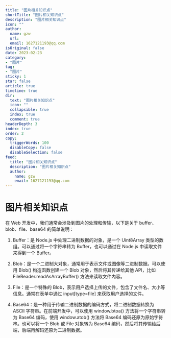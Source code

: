 ```yaml
---
title: "图片相关知识点"
shortTitle: "图片相关知识点"
description: "图片相关知识点"
icon: ""
author: 
  name: gzw
  url: 
  email: 1627121193@qq.com
isOriginal: false
date: 2023-02-23
category: 
- "图片"
tag:
- "图片"
sticky: 1
star: false
article: true
timeline: true
dir:
  text: "图片相关知识点"
  icon: ""
  collapsible: true
  index: true
  comment: true
headerDepth: 3
index: true
order: 2
copy:
  triggerWords: 100
  disableCopy: false
  disableSelection: false
feed:
  title: "图片相关知识点"
  description: "图片相关知识点"
  author:
    name: gzw
    email: 1627121193@qq.com
---
```



# 图片相关知识点



在 Web 开发中，我们通常会涉及到图片的处理和传输，以下是关于 buffer、blob、file、base64 的简单说明：

1. Buffer：是 Node.js 中处理二进制数据的对象，是一个 Uint8Array 类型的数组。可以通过将一个字符串转为 Buffer，也可以通过在 Node.js 中读取文件来得到一个 Buffer。

2. Blob：是一个二进制大对象，通常用于表示文件或图像等二进制数据。可以使用 Blob() 构造函数创建一个 Blob 对象，然后将其传递给其他 API，比如 FileReader.readAsArrayBuffer() 方法来读取文件内容。

3. File：是一个特殊的 Blob，表示用户选择上传的文件，包含了文件名、大小等信息。通常在表单中通过 input[type=file] 来获取用户选择的文件。

4. Base64：是一种用于传输二进制数据的编码方式，将二进制数据转换为 ASCII 字符串。在前端开发中，可以使用 window.btoa() 方法将一个字符串转为 Base64 编码，使用 window.atob() 方法将 Base64 编码还原为原始字符串。也可以将一个 Blob 或 File 对象转为 Base64 编码，然后将其传输给后端，后端再解码还原为二进制数据。
